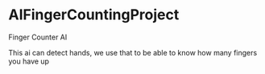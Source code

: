 # AIFingerCountingProject
Finger Counter AI

This ai can detect hands, we use that to be able to know how many fingers you have up
